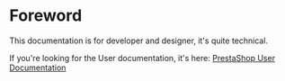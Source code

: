 Foreword
========

This documentation is for developer and designer, it's quite technical.

If you're looking for the User documentation, it's here: [PrestaShop
User Documentation](http://doc.prestashop.com/display/PS17/User+Guide)
